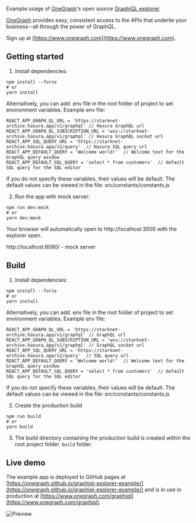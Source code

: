 Example usage of [OneGraph](https://www.onegraph.com)'s open source [GraphiQL explorer](https://github.com/OneGraph/graphiql-explorer).

[OneGraph](https://www.onegraph.com) provides easy, consistent access to the APIs that underlie your business--all through the power of GraphQL.

Sign up at [https://www.onegraph.com](https://www.onegraph.com).

## Getting started

1. Install dependencies:

```
npm install --force
# or
yarn install
```

Alternatively, you can add .env file in the root folder of project to set environment variables.
Example env file:
```
REACT_APP_GRAPH_QL_URL = 'https://starknet-archive.hasura.app/v1/graphql' // Hasura GraphQL url
REACT_APP_GRAPH_QL_SUBSCRIPTION_URL = 'wss://starknet-archive.hasura.app/v1/graphql' // Hasura GraphQL socket url
REACT_APP_SQL_QUERY_URL = 'https://starknet-archive.hasura.app/v2/query'  // Hasura SQL query url
REACT_APP_DEFAULT_QUERY = 'Welcome world!'  // Welcome text for the GraphQL query window
REACT_APP_DEFAULT_SQL_QUERY = 'select * from customers'  // default SQL query for the SQL editor
```
If you do not specify these variables, their values will be default.  The default values can be viewed in the file: src/constants/constants.js

2. Run the app with mock server:

```
npm run dev:mock
# or
yarn dev:mock
```

Your browser will automatically open to http://localhost:3000 with the explorer open.

http://localhost:8080/ - mock server


## Build
1. Install dependencies:

```
npm install --force
# or
yarn install
```

Alternatively, you can add .env file in the root folder of project to set environment variables.
Example env file:
```
REACT_APP_GRAPH_QL_URL = 'https://starknet-archive.hasura.app/v1/graphql' // GraphQL url
REACT_APP_GRAPH_QL_SUBSCRIPTION_URL = 'wss://starknet-archive.hasura.app/v1/graphql' // GraphQL socket url
REACT_APP_SQL_QUERY_URL = 'https://starknet-archive.hasura.app/v2/query'  // SQL query url
REACT_APP_DEFAULT_QUERY = 'Welcome world!'  // Welcome text for the GraphQL query window
REACT_APP_DEFAULT_SQL_QUERY = 'select * from customers'  // default SQL query for the SQL editor
```
If you do not specify these variables, their values will be default.  The default values can be viewed in the file: src/constants/constants.js

2. Create the production build
```
npm run build
# or
yarn build
```

3. The build directory containing the production build is created within the root project folder. `build` folder.

## Live demo

The example app is deployed to GitHub pages at [https://onegraph.github.io/graphiql-explorer-example/](https://onegraph.github.io/graphiql-explorer-example/) and is in use in production at [https://www.onegraph.com/graphiql](https://www.onegraph.com/graphiql).

![Preview](https://user-images.githubusercontent.com/476818/51567716-c00dfa00-1e4c-11e9-88f7-6d78b244d534.gif)

